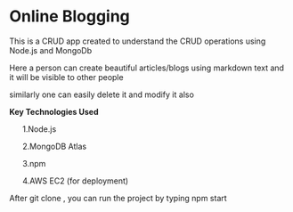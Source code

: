 <h1>Online Blogging</h1>

<p>This is a CRUD app created to understand the CRUD operations using Node.js and MongoDb<p>
<p>Here a person can create beautiful articles/blogs using markdown text and it will be visible to other people<p>
<p>similarly one can easily delete it and modify it also<p>

**Key Technologies Used**
<ol>1.Node.js</ol>
<ol>2.MongoDB Atlas</ol>
<ol>3.npm</ol>
<ol>4.AWS EC2 (for deployment)</ol>


After git clone , you can run the project by typing npm start
